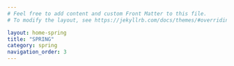 ```yaml
---
# Feel free to add content and custom Front Matter to this file.
# To modify the layout, see https://jekyllrb.com/docs/themes/#overriding-theme-defaults

layout: home-spring
title: "SPRING"
category: spring
navigation_order: 3
---
```

